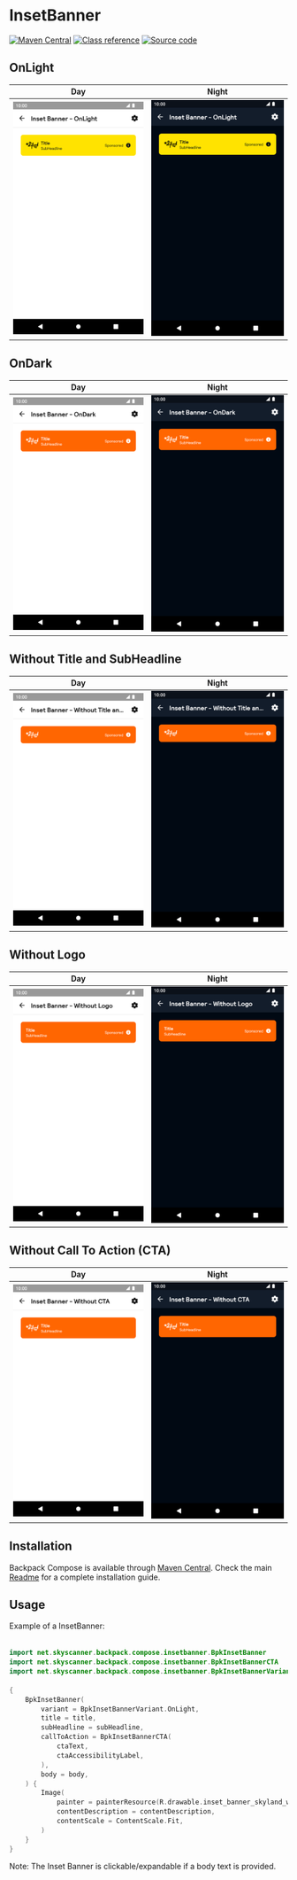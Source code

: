 # InsetBanner

[![Maven Central](https://img.shields.io/maven-central/v/net.skyscanner.backpack/backpack-compose)](https://search.maven.org/artifact/net.skyscanner.backpack/backpack-compose)
[![Class reference](https://img.shields.io/badge/Class%20reference-Android-blue)](https://backpack.github.io/android/backpack-compose/net.skyscanner.backpack.compose.insetbanner)
[![Source code](https://img.shields.io/badge/Source%20code-GitHub-lightgrey)](https://github.com/Skyscanner/backpack-android/tree/main/backpack-compose/src/main/kotlin/net/skyscanner/backpack/compose/insetbanner)

## OnLight

| Day                                                                                                                                                                               | Night                                                                                                                                                                                            |
|-----------------------------------------------------------------------------------------------------------------------------------------------------------------------------------|--------------------------------------------------------------------------------------------------------------------------------------------------------------------------------------------------|
| <img src="https://raw.githubusercontent.com/Skyscanner/backpack-android/main/docs/compose/InsetBanner/screenshots/onlight.png" alt="InsetBanner component" width="375" /> | <img src="https://raw.githubusercontent.com/Skyscanner/backpack-android/main/docs/compose/InsetBanner/screenshots/onlight_dm.png" alt="InsetBanner component - dark mode" width="375" /> |

## OnDark

| Day                                                                                                                                                                              | Night                                                                                                                                                                                           |
|----------------------------------------------------------------------------------------------------------------------------------------------------------------------------------|-------------------------------------------------------------------------------------------------------------------------------------------------------------------------------------------------|
| <img src="https://raw.githubusercontent.com/Skyscanner/backpack-android/main/docs/compose/InsetBanner/screenshots/ondark.png" alt="InsetBanner component" width="375" /> | <img src="https://raw.githubusercontent.com/Skyscanner/backpack-android/main/docs/compose/InsetBanner/screenshots/ondark_dm.png" alt="InsetBanner component - dark mode" width="375" /> |

## Without Title and SubHeadline

| Day                                                                                                                                                                                                     | Night                                                                                                                                                                                                                  |
|---------------------------------------------------------------------------------------------------------------------------------------------------------------------------------------------------------|------------------------------------------------------------------------------------------------------------------------------------------------------------------------------------------------------------------------|
| <img src="https://raw.githubusercontent.com/Skyscanner/backpack-android/main/docs/compose/InsetBanner/screenshots/without-title-and-subheadline.png" alt="InsetBanner component" width="375" /> | <img src="https://raw.githubusercontent.com/Skyscanner/backpack-android/main/docs/compose/InsetBanner/screenshots/without-title-and-subheadline_dm.png" alt="InsetBanner component - dark mode" width="375" /> |

## Without Logo

| Day                                                                                                                                                                                    | Night                                                                                                                                                                                                 |
|----------------------------------------------------------------------------------------------------------------------------------------------------------------------------------------|-------------------------------------------------------------------------------------------------------------------------------------------------------------------------------------------------------|
| <img src="https://raw.githubusercontent.com/Skyscanner/backpack-android/main/docs/compose/InsetBanner/screenshots/without-logo.png" alt="InsetBanner component" width="375" /> | <img src="https://raw.githubusercontent.com/Skyscanner/backpack-android/main/docs/compose/InsetBanner/screenshots/without-logo_dm.png" alt="InsetBanner component - dark mode" width="375" /> |

## Without Call To Action (CTA)

| Day                                                                                                                                                                                   | Night                                                                                                                                                                                                |
|---------------------------------------------------------------------------------------------------------------------------------------------------------------------------------------|------------------------------------------------------------------------------------------------------------------------------------------------------------------------------------------------------|
| <img src="https://raw.githubusercontent.com/Skyscanner/backpack-android/main/docs/compose/InsetBanner/screenshots/without-cta.png" alt="InsetBanner component" width="375" /> | <img src="https://raw.githubusercontent.com/Skyscanner/backpack-android/main/docs/compose/InsetBanner/screenshots/without-cta_dm.png" alt="InsetBanner component - dark mode" width="375" /> |

## Installation

Backpack Compose is available
through [Maven Central](https://search.maven.org/artifact/net.skyscanner.backpack/backpack-compose). Check the
main [Readme](https://github.com/skyscanner/backpack-android#installation) for a complete installation guide.

## Usage

Example of a InsetBanner:

```Kotlin

import net.skyscanner.backpack.compose.insetbanner.BpkInsetBanner
import net.skyscanner.backpack.compose.insetbanner.BpkInsetBannerCTA
import net.skyscanner.backpack.compose.insetbanner.BpkInsetBannerVariant

{
    BpkInsetBanner(
        variant = BpkInsetBannerVariant.OnLight,
        title = title,
        subHeadline = subHeadline,
        callToAction = BpkInsetBannerCTA(
            ctaText,
            ctaAccessibilityLabel,
        ),
        body = body,
    ) {
        Image(
            painter = painterResource(R.drawable.inset_banner_skyland_white),
            contentDescription = contentDescription,
            contentScale = ContentScale.Fit,
        )
    }
}
```

Note: The Inset Banner is clickable/expandable if a body text is provided.
